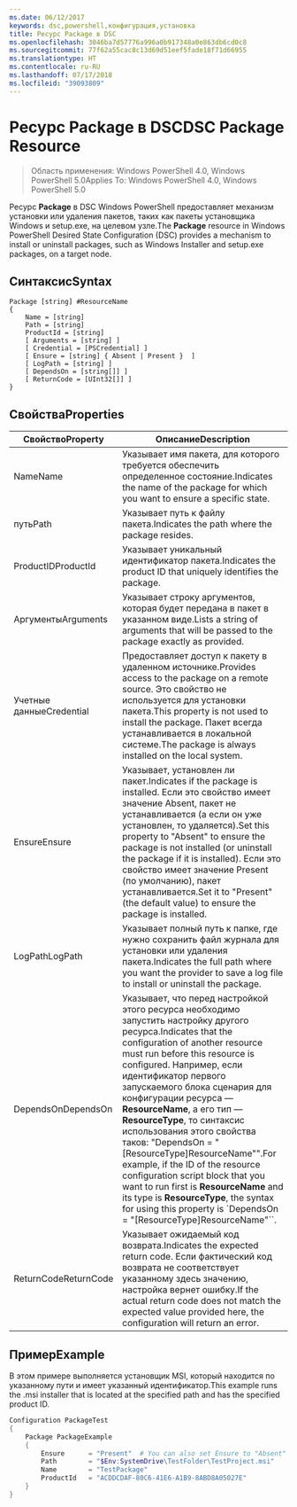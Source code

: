 ```yaml
---
ms.date: 06/12/2017
keywords: dsc,powershell,конфигурация,установка
title: Ресурс Package в DSC
ms.openlocfilehash: 3046ba7d57776a996a0b917348a0e863db6cd0c8
ms.sourcegitcommit: 77f62a55cac8c13d69d51eef5fade18f71d66955
ms.translationtype: HT
ms.contentlocale: ru-RU
ms.lasthandoff: 07/17/2018
ms.locfileid: "39093809"
---
```

# <a name="dsc-package-resource"></a><span data-ttu-id="ee295-103">Ресурс Package в DSC</span><span class="sxs-lookup"><span data-stu-id="ee295-103">DSC Package Resource</span></span>

> <span data-ttu-id="ee295-104">Область применения: Windows PowerShell 4.0, Windows PowerShell 5.0</span><span class="sxs-lookup"><span data-stu-id="ee295-104">Applies To: Windows PowerShell 4.0, Windows PowerShell 5.0</span></span>

<span data-ttu-id="ee295-105">Ресурс **Package** в DSC Windows PowerShell предоставляет механизм установки или удаления пакетов, таких как пакеты установщика Windows и setup.exe, на целевом узле.</span><span class="sxs-lookup"><span data-stu-id="ee295-105">The **Package** resource in Windows PowerShell Desired State Configuration (DSC) provides a mechanism to install or uninstall packages, such as Windows Installer and setup.exe packages, on a target node.</span></span>

## <a name="syntax"></a><span data-ttu-id="ee295-106">Синтаксис</span><span class="sxs-lookup"><span data-stu-id="ee295-106">Syntax</span></span>

```
Package [string] #ResourceName
{
    Name = [string]
    Path = [string]
    ProductId = [string]
    [ Arguments = [string] ]
    [ Credential = [PSCredential] ]
    [ Ensure = [string] { Absent | Present }  ]
    [ LogPath = [string] ]
    [ DependsOn = [string[]] ]
    [ ReturnCode = [UInt32[]] ]
}
```

## <a name="properties"></a><span data-ttu-id="ee295-107">Свойства</span><span class="sxs-lookup"><span data-stu-id="ee295-107">Properties</span></span>

|  <span data-ttu-id="ee295-108">Свойство</span><span class="sxs-lookup"><span data-stu-id="ee295-108">Property</span></span>  |  <span data-ttu-id="ee295-109">Описание</span><span class="sxs-lookup"><span data-stu-id="ee295-109">Description</span></span>   |
|---|---|
| <span data-ttu-id="ee295-110">Name</span><span class="sxs-lookup"><span data-stu-id="ee295-110">Name</span></span>| <span data-ttu-id="ee295-111">Указывает имя пакета, для которого требуется обеспечить определенное состояние.</span><span class="sxs-lookup"><span data-stu-id="ee295-111">Indicates the name of the package for which you want to ensure a specific state.</span></span>|
| <span data-ttu-id="ee295-112">путь</span><span class="sxs-lookup"><span data-stu-id="ee295-112">Path</span></span>| <span data-ttu-id="ee295-113">Указывает путь к файлу пакета.</span><span class="sxs-lookup"><span data-stu-id="ee295-113">Indicates the path where the package resides.</span></span>|
| <span data-ttu-id="ee295-114">ProductID</span><span class="sxs-lookup"><span data-stu-id="ee295-114">ProductId</span></span>| <span data-ttu-id="ee295-115">Указывает уникальный идентификатор пакета.</span><span class="sxs-lookup"><span data-stu-id="ee295-115">Indicates the product ID that uniquely identifies the package.</span></span>|
| <span data-ttu-id="ee295-116">Аргументы</span><span class="sxs-lookup"><span data-stu-id="ee295-116">Arguments</span></span>| <span data-ttu-id="ee295-117">Указывает строку аргументов, которая будет передана в пакет в указанном виде.</span><span class="sxs-lookup"><span data-stu-id="ee295-117">Lists a string of arguments that will be passed to the package exactly as provided.</span></span>|
| <span data-ttu-id="ee295-118">Учетные данные</span><span class="sxs-lookup"><span data-stu-id="ee295-118">Credential</span></span>| <span data-ttu-id="ee295-119">Предоставляет доступ к пакету в удаленном источнике.</span><span class="sxs-lookup"><span data-stu-id="ee295-119">Provides access to the package on a remote source.</span></span> <span data-ttu-id="ee295-120">Это свойство не используется для установки пакета.</span><span class="sxs-lookup"><span data-stu-id="ee295-120">This property is not used to install the package.</span></span> <span data-ttu-id="ee295-121">Пакет всегда устанавливается в локальной системе.</span><span class="sxs-lookup"><span data-stu-id="ee295-121">The package is always installed on the local system.</span></span>|
| <span data-ttu-id="ee295-122">Ensure</span><span class="sxs-lookup"><span data-stu-id="ee295-122">Ensure</span></span>| <span data-ttu-id="ee295-123">Указывает, установлен ли пакет.</span><span class="sxs-lookup"><span data-stu-id="ee295-123">Indicates if the package is installed.</span></span> <span data-ttu-id="ee295-124">Если это свойство имеет значение Absent, пакет не устанавливается (а если он уже установлен, то удаляется).</span><span class="sxs-lookup"><span data-stu-id="ee295-124">Set this property to "Absent" to ensure the package is not installed (or uninstall the package if it is installed).</span></span> <span data-ttu-id="ee295-125">Если это свойство имеет значение Present (по умолчанию), пакет устанавливается.</span><span class="sxs-lookup"><span data-stu-id="ee295-125">Set it to "Present" (the default value) to ensure the package is installed.</span></span>|
| <span data-ttu-id="ee295-126">LogPath</span><span class="sxs-lookup"><span data-stu-id="ee295-126">LogPath</span></span>| <span data-ttu-id="ee295-127">Указывает полный путь к папке, где нужно сохранить файл журнала для установки или удаления пакета.</span><span class="sxs-lookup"><span data-stu-id="ee295-127">Indicates the full path where you want the provider to save a log file to install or uninstall the package.</span></span>|
| <span data-ttu-id="ee295-128">DependsOn</span><span class="sxs-lookup"><span data-stu-id="ee295-128">DependsOn</span></span> | <span data-ttu-id="ee295-129">Указывает, что перед настройкой этого ресурса необходимо запустить настройку другого ресурса.</span><span class="sxs-lookup"><span data-stu-id="ee295-129">Indicates that the configuration of another resource must run before this resource is configured.</span></span> <span data-ttu-id="ee295-130">Например, если идентификатор первого запускаемого блока сценария для конфигурации ресурса — **ResourceName**, а его тип — **ResourceType**, то синтаксис использования этого свойства таков: "DependsOn = "[ResourceType]ResourceName"".</span><span class="sxs-lookup"><span data-stu-id="ee295-130">For example, if the ID of the resource configuration script block that you want to run first is **ResourceName** and its type is **ResourceType**, the syntax for using this property is \`DependsOn = "[ResourceType]ResourceName"\`\`.</span></span>|
| <span data-ttu-id="ee295-131">ReturnCode</span><span class="sxs-lookup"><span data-stu-id="ee295-131">ReturnCode</span></span>| <span data-ttu-id="ee295-132">Указывает ожидаемый код возврата.</span><span class="sxs-lookup"><span data-stu-id="ee295-132">Indicates the expected return code.</span></span> <span data-ttu-id="ee295-133">Если фактический код возврата не соответствует указанному здесь значению, настройка вернет ошибку.</span><span class="sxs-lookup"><span data-stu-id="ee295-133">If the actual return code does not match the expected value provided here, the configuration will return an error.</span></span>|

## <a name="example"></a><span data-ttu-id="ee295-134">Пример</span><span class="sxs-lookup"><span data-stu-id="ee295-134">Example</span></span>

<span data-ttu-id="ee295-135">В этом примере выполняется установщик MSI, который находится по указанному пути и имеет указанный идентификатор.</span><span class="sxs-lookup"><span data-stu-id="ee295-135">This example runs the .msi installer that is located at the specified path and has the specified product ID.</span></span>

```powershell
Configuration PackageTest
{
    Package PackageExample
    {
        Ensure      = "Present"  # You can also set Ensure to "Absent"
        Path        = "$Env:SystemDrive\TestFolder\TestProject.msi"
        Name        = "TestPackage"
        ProductId   = "ACDDCDAF-80C6-41E6-A1B9-8ABD8A05027E"
    }
}
```